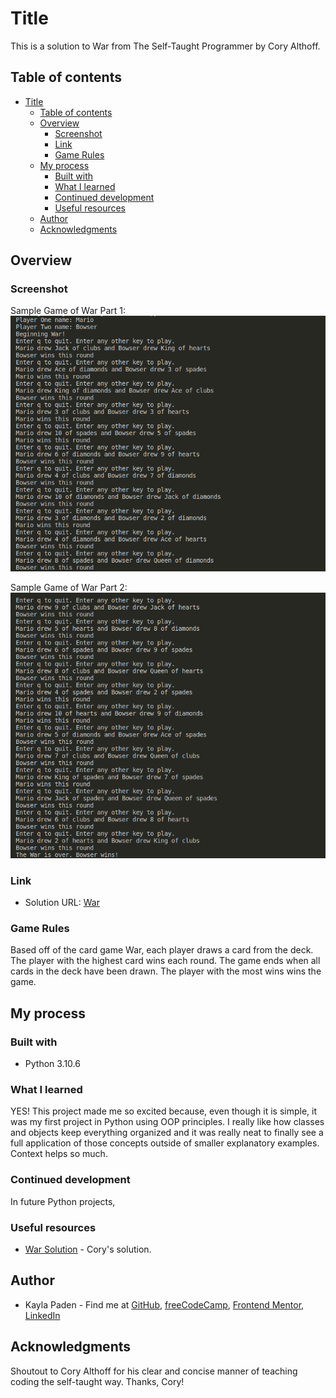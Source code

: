 # Title

This is a solution to War from The Self-Taught Programmer by Cory Althoff.

## Table of contents

- [Title](#title)
  - [Table of contents](#table-of-contents)
  - [Overview](#overview)
    - [Screenshot](#screenshot)
    - [Link](#link)
    - [Game Rules](#game-rules)
  - [My process](#my-process)
    - [Built with](#built-with)
    - [What I learned](#what-i-learned)
    - [Continued development](#continued-development)
    - [Useful resources](#useful-resources)
  - [Author](#author)
  - [Acknowledgments](#acknowledgments)

## Overview

### Screenshot

Sample Game of War Part 1:
![War](war1.png "sample game of War part 1")

Sample Game of War Part 2:
![War](war2.png "sample game of War part 2")

### Link

- Solution URL: [War](https://github.com/jugglingdev/war)

### Game Rules

Based off of the card game War, each player draws a card from the deck.  The player with the highest card wins each round.  The game ends when all cards in the deck have been drawn.  The player with the most wins wins the game.

## My process

### Built with

- Python 3.10.6

### What I learned

YES!  This project made me so excited because, even though it is simple, it was my first project in Python using OOP principles.  I really like how classes and objects keep everything organized and it was really neat to finally see a full application of those concepts outside of smaller explanatory examples.  Context helps so much.

### Continued development

In future Python projects, 

### Useful resources

- [War Solution](https://github.com/calthoff/tstp/blob/master/part_II/war/war.py) - Cory's solution.

## Author

- Kayla Paden - Find me at [GitHub](https://github.com/jugglingdev), [freeCodeCamp](https://www.freecodecamp.org/jugglingdev), [Frontend Mentor](https://www.frontendmentor.io/profile/jugglingdev), [LinkedIn](https://www.linkedin.com/in/kayla-marie-paden)

## Acknowledgments

Shoutout to Cory Althoff for his clear and concise manner of teaching coding the self-taught way.  Thanks, Cory!

